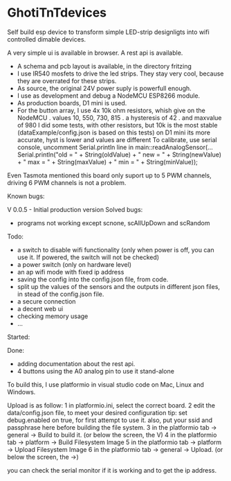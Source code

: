 # GhotiTnTdevices

Self build esp device to transform simple LED-strip designligts into wifi controlled dimable devices.

A very simple ui is available in browser.
A rest api is available.

- A schema and pcb layout is available, in the directory fritzing
- I use IR540 mosfets to drive the led strips. They stay very cool, because they are overrated for these strips.
- As source, the original 24V power suply is powerfull enough.
- I use as development and debug a NodeMCU ESP8266 module.
- As production boards, D1 mini is used.
- For the button array, I use 4x 10k ohm resistors, whish give on the NodeMCU
   . values 10, 550, 730, 815
   . a hysteresis of 42
   . and maxvalue of 980
  I did some tests, with other resistors, but 10k is the most stable
   (dataExample/config.json is based on this tests)
  on D1 mini its more accurate, hyst is lower and values are different
  To calibrate, use serial console, uncomment Serial.println line in main::readAnalogSensor(...
    Serial.println("old = " + String(oldValue) + " new = " + String(newValue) + " max = " + String(maxValue) + " min = " + String(minValue));

Even Tasmota mentioned this board only suport up to 5 PWM channels, driving 6 PWM channels is not a problem.

Known bugs:

V 0.0.5 - Initial production version
Solved bugs:
- programs not working except scnone, scAllUpDown and scRandom

Todo:
- a switch to disable wifi functionality (only when power is off, you can use it. If powered, the switch will not be checked)
- a power switch (only on hardware level)
- an ap wifi mode with fixed ip address
- saving the config into the config.json file, from code.
- split up the values of the sensors and the outputs in different json files, in stead of the config.json file.
- a secure connection
- a decent web ui
- checking memory usage
- ...

Started:

Done:
- adding documentation about the rest api.
- 4 buttons using the A0 analog pin to use it stand-alone

To build this, I use platformio in visual studio code on Mac, Linux and Windows.

Upload is as follow:
 1 in platformio.ini, select the correct board.
 2 edit the data/config.json file, to meet your desired configuration
   tip: set debug.enabled on true, for first attempt to use it.
        also, put your ssid and passphrase here before building the file system.
 3 in the platformio tab -> general -> Build to build it. (or below the screen, the V)
 4 in the platformio tab -> platform -> Build Filesystem Image
 5 in the platformio tab -> platform -> Upload Filesystem Image
 6 in the platformio tab -> general -> Upload. (or below the screen, the ->)
 
 you can check the serial monitor if it is working and to get the ip address.